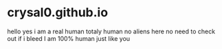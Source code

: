 # crysal0.github.io
hello yes
i am a real human
totaly human
no aliens here
no need to check out if i bleed
I am 100% human just like you
